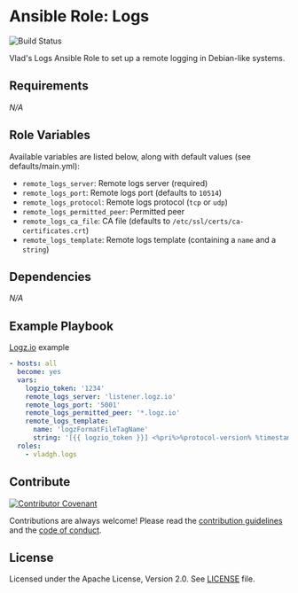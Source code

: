 # Ansible Role: Logs

![Build Status](https://github.com/vladgh/ansible-role-logs/workflows/CI/badge.svg)

Vlad's Logs Ansible Role to set up a remote logging in Debian-like systems.

## Requirements

*_N/A_*

## Role Variables

Available variables are listed below, along with default values (see defaults/main.yml):

- `remote_logs_server`: Remote logs server (required)
- `remote_logs_port`: Remote logs port (defaults to `10514`)
- `remote_logs_protocol`: Remote logs protocol (`tcp` or `udp`)
- `remote_logs_permitted_peer`: Permitted peer
- `remote_logs_ca_file`: CA file (defaults to `/etc/ssl/certs/ca-certificates.crt`)
- `remote_logs_template`: Remote logs template (containing a `name` and a `string`)

## Dependencies

*_N/A_*

## Example Playbook

[Logz.io](https://logz.io/) example

```yaml
- hosts: all
  become: yes
  vars:
    logzio_token: '1234'
    remote_logs_server: 'listener.logz.io'
    remote_logs_port: '5001'
    remote_logs_permitted_peer: '*.logz.io'
    remote_logs_template:
      name: 'logzFormatFileTagName'
      string: '[{{ logzio_token }}] <%pri%>%protocol-version% %timestamp:::date-rfc3339% %HOSTNAME% %app-name% %procid% %msgid% [type=syslog] %msg%\n'
  roles:
    - vladgh.logs
```

## Contribute

[![Contributor Covenant](https://img.shields.io/badge/Contributor%20Covenant-v2.0%20adopted-ff69b4.svg)](code_of_conduct.md)

Contributions are always welcome! Please read the [contribution guidelines](.github/CONTRIBUTING.md) and the [code of conduct](.github/CODE_OF_CONDUCT.md).

## License

Licensed under the Apache License, Version 2.0.
See [LICENSE](LICENSE) file.
